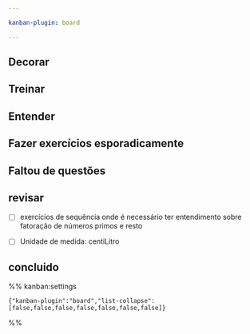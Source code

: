 ```yaml
---

kanban-plugin: board

---
```


## Decorar



## Treinar



## Entender



## Fazer exercícios esporadicamente



## Faltou de questões



## revisar

- [ ] exercícios de sequência onde é necessário ter entendimento sobre fatoração de números primos e resto
- [ ] Unidade de medida: centiLitro


## concluido





%% kanban:settings
```
{"kanban-plugin":"board","list-collapse":[false,false,false,false,false,false,false]}
```
%%